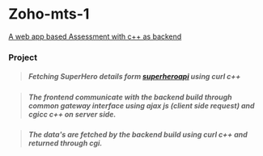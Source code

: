 # Zoho-mts-1
<a href="https://github.com/ravikiran-pro/Zoho-mts-1">A web app based Assessment with c++ as backend</a>

### Project
>  ##### Fetching  SuperHero details form <a href="https://www.superheroapi.com/">superheroapi</a> using curl c++ 

> ##### The frontend communicate with the backend build through common gateway interface using ajax js (client side request) and cgicc c++ on server side.

> ##### The data's are fetched by the backend build using curl c++ and returned through cgi.

